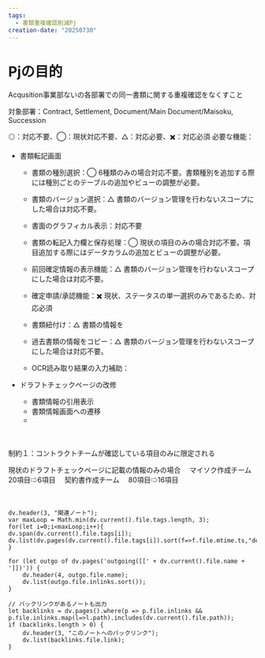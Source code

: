 ```yaml
---
tags:
  - 書類重複確認削減Pj
creation-date: "20250730"
---
```


# Pjの目的

Acqusition事業部ないの各部署での同一書類に関する重複確認をなくすこと

対象部署：Contract, Settlement, Document/Main Document/Maisoku, Succession


◎：対応不要、◯：現状対応不要、△：対応必要、✖️：対応必須
必要な機能：
- 書類転記画面
	- 書類の種別選択：◯
	  6種類のみの場合対応不要。書類種別を追加する際には種別ごとのテーブルの追加やビューの調整が必要。
	  
	- 書類のバージョン選択：△
	  書類のバージョン管理を行わないスコープにした場合は対応不要。
	  
	- 書面のグラフィカル表示：対応不要
	  
	- 書類の転記入力欄と保存処理：◯
	  現状の項目のみの場合対応不要。項目追加する際にはデータカラムの追加とビューの調整が必要。
	  
	- 前回確定情報の表示機能：△
	  書類のバージョン管理を行わないスコープにした場合は対応不要。
	  
	- 確定申請/承認機能：✖️
	  現状、ステータスの単一選択のみであるため、対応必須
	  
	- 書類紐付け：△
	  書類の情報を
	  
	- 過去書類の情報をコピー：△
	  書類のバージョン管理を行わないスコープにした場合は対応不要。
	  
	- OCR読み取り結果の入力補助：
	  
 - ドラフトチェックページの改修
	 - 書類情報の引用表示
	 - 書類情報画面への遷移
	 - 

　

制約１：コントラクトチームが確認している項目のみに限定される

現状のドラフトチェックページに記載の情報のみの場合
　マイソク作成チーム　20項目⇨6項目
　契約書作成チーム　 80項目⇨16項目

　





```dataviewjs
dv.header(3, "関連ノート");
var maxLoop = Math.min(dv.current().file.tags.length, 3);
for(let i=0;i<maxLoop;i++){
dv.span(dv.current().file.tags[i]);
dv.list(dv.pages(dv.current().file.tags[i]).sort(f=>f.file.mtime.ts,"desc").limit(15).file.link);
}

for (let outgo of dv.pages('outgoing([[' + dv.current().file.name + ']])')) {
    dv.header(4, outgo.file.name);
    dv.list(outgo.file.inlinks.sort());
}

// バックリンクがあるノートも出力
let backlinks = dv.pages().where(p => p.file.inlinks && p.file.inlinks.map(l=>l.path).includes(dv.current().file.path));
if (backlinks.length > 0) {
    dv.header(3, "このノートへのバックリンク");
    dv.list(backlinks.file.link);
}

```